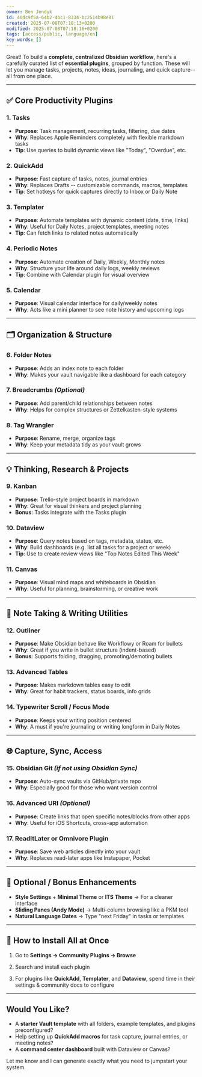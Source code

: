 ```yaml
---
owner: Ben Jendyk
id: 40dc9f5a-64b2-4bc1-8334-bc2514b98e81
created: 2025-07-08T07:18:13+0200
modified: 2025-07-08T07:18:16+0200
tags: [access/public, language/en]
key-words: []
---
```


Great! To build a **complete, centralized Obsidian workflow**, here's a carefully curated list of **essential plugins**, grouped by function. These will let you manage tasks, projects, notes, ideas, journaling, and quick capture--all from one place.

* * *

## ✅ **Core Productivity Plugins**

### 1. **Tasks**

- **Purpose**: Task management, recurring tasks, filtering, due dates
- **Why**: Replaces Apple Reminders completely with flexible markdown tasks
- **Tip**: Use queries to build dynamic views like "Today", "Overdue", etc.

### 2. **QuickAdd**

- **Purpose**: Fast capture of tasks, notes, journal entries
- **Why**: Replaces Drafts -- customizable commands, macros, templates
- **Tip**: Set hotkeys for quick captures directly to Inbox or Daily Note

### 3. **Templater**

- **Purpose**: Automate templates with dynamic content (date, time, links)
- **Why**: Useful for Daily Notes, project templates, meeting notes
- **Tip**: Can fetch links to related notes automatically

### 4. **Periodic Notes**

- **Purpose**: Automate creation of Daily, Weekly, Monthly notes
- **Why**: Structure your life around daily logs, weekly reviews
- **Tip**: Combine with Calendar plugin for visual overview

### 5. **Calendar**

- **Purpose**: Visual calendar interface for daily/weekly notes
- **Why**: Acts like a mini planner to see note history and upcoming logs
* * *

## 🗂️ **Organization & Structure**

### 6. **Folder Notes**

- **Purpose**: Adds an index note to each folder
- **Why**: Makes your vault navigable like a dashboard for each category

### 7. **Breadcrumbs** _(Optional)_
- **Purpose**: Add parent/child relationships between notes
- **Why**: Helps for complex structures or Zettelkasten-style systems

### 8. **Tag Wrangler**

- **Purpose**: Rename, merge, organize tags
- **Why**: Keep your metadata tidy as your vault grows
* * *

## 💡 **Thinking, Research & Projects**

### 9. **Kanban**

- **Purpose**: Trello-style project boards in markdown
- **Why**: Great for visual thinkers and project planning
- **Bonus**: Tasks integrate with the Tasks plugin

### 10. **Dataview**

- **Purpose**: Query notes based on tags, metadata, status, etc.
- **Why**: Build dashboards (e.g. list all tasks for a project or week)
- **Tip**: Use to create review views like "Top Notes Edited This Week"

### 11. **Canvas**

- **Purpose**: Visual mind maps and whiteboards in Obsidian
- **Why**: Useful for planning, brainstorming, or creative work
* * *

## 📝 **Note Taking & Writing Utilities**

### 12. **Outliner**

- **Purpose**: Make Obsidian behave like Workflowy or Roam for bullets
- **Why**: Great if you write in bullet structure (indent-based)
- **Bonus**: Supports folding, dragging, promoting/demoting bullets

### 13. **Advanced Tables**

- **Purpose**: Makes markdown tables easy to edit
- **Why**: Great for habit trackers, status boards, info grids

### 14. **Typewriter Scroll / Focus Mode**

- **Purpose**: Keeps your writing position centered
- **Why**: A must if you're journaling or writing longform in Daily Notes
* * *

## 🌐 **Capture, Sync, Access**

### 15. **Obsidian Git** _(if not using Obsidian Sync)_
- **Purpose**: Auto-sync vaults via GitHub/private repo
- **Why**: Especially good for those who want version control

### 16. **Advanced URI** _(Optional)_
- **Purpose**: Create links that open specific notes/blocks from other apps
- **Why**: Useful for iOS Shortcuts, cross-app automation

### 17. **ReadItLater** or **Omnivore Plugin**
- **Purpose**: Save web articles directly into your vault
- **Why**: Replaces read-later apps like Instapaper, Pocket
* * *

## 🚀 **Optional / Bonus Enhancements**

- **Style Settings** + **Minimal Theme** or **ITS Theme** → For a cleaner interface
- **Sliding Panes (Andy Mode)** → Multi-column browsing like a PKM tool
- **Natural Language Dates** → Type "next Friday" in tasks or templates
* * *

## 🔧 How to Install All at Once

1. Go to **Settings → Community Plugins → Browse**

2. Search and install each plugin

3. For plugins like **QuickAdd**, **Templater**, and **Dataview**, spend time in their settings & community docs to configure

* * *

## Would You Like?

- A **starter Vault template** with all folders, example templates, and plugins preconfigured?
- Help setting up **QuickAdd macros** for task capture, journal entries, or meeting notes?
- A **command center dashboard** built with Dataview or Canvas?

Let me know and I can generate exactly what you need to jumpstart your system.